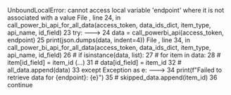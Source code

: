 UnboundLocalError: cannot access local variable 'endpoint' where it is not associated with a value
File <command-1936225453607471>, line 24, in call_power_bi_api_for_all_data(access_token, data_ids_dict, item_type, api_name, id_field)
     23 try: 
---> 24     data = call_powerbi_api(access_token, endpoint)
     25     print(json.dumps(data, indent=4))
File <command-1936225453607471>, line 34, in call_power_bi_api_for_all_data(access_token, data_ids_dict, item_type, api_name, id_field)
     26 #             if isinstance(data, list):
     27 #                 for item in data:</span>
     28 #                     item[id_field] = item_id
   (...)
     31 #                 data[id_field] = item_id
     32 #                 all_data.append(data)
     33         except Exception as e:
---> 34             print(f"Failed to retrieve data for {endpoint}: {e}")
     35             # skipped_data.append(item_id)
     36             continue
